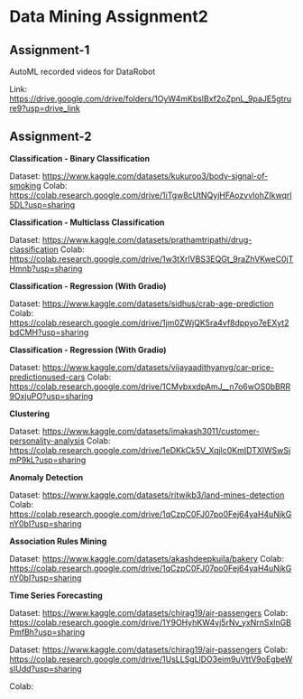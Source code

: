 # Data Mining Assignment2

## Assignment-1

AutoML recorded videos for DataRobot

Link: https://drive.google.com/drive/folders/1OyW4mKbslBxf2oZpnL_9paJE5gtrure9?usp=drive_link

## Assignment-2

**Classification - Binary Classification**

Dataset: https://www.kaggle.com/datasets/kukuroo3/body-signal-of-smoking
Colab: https://colab.research.google.com/drive/1iTgw8cUtNQyjHFAozvvIohZIkwqrl5DL?usp=sharing

**Classification - Multiclass Classification**

Dataset: https://www.kaggle.com/datasets/prathamtripathi/drug-classification
Colab: https://colab.research.google.com/drive/1w3tXrlVBS3EQGt_9raZhVKweC0jTHmnb?usp=sharing

**Classification - Regression (With Gradio)**

Dataset: https://www.kaggle.com/datasets/sidhus/crab-age-prediction 
Colab: https://colab.research.google.com/drive/1jm0ZWjQK5ra4vf8dppyo7eEXyt2bdCMH?usp=sharing

**Classification - Regression (With Gradio)**

Dataset: https://www.kaggle.com/datasets/vijayaadithyanvg/car-price-predictionused-cars 
Colab: https://colab.research.google.com/drive/1CMybxxdpAmJ__n7o6wOS0bBRR9OxjuPO?usp=sharing

**Clustering**

Dataset: https://www.kaggle.com/datasets/imakash3011/customer-personality-analysis
Colab: https://colab.research.google.com/drive/1eDKkCk5V_Xqjlc0KmIDTXlWSwSjmP9kL?usp=sharing

**Anomaly Detection**

Dataset: https://www.kaggle.com/datasets/ritwikb3/land-mines-detection
Colab: https://colab.research.google.com/drive/1qCzpC0FJ07po0Fej64yaH4uNjkGnY0bI?usp=sharing

**Association Rules Mining**

Dataset: https://www.kaggle.com/datasets/akashdeepkuila/bakery
Colab: https://colab.research.google.com/drive/1qCzpC0FJ07po0Fej64yaH4uNjkGnY0bI?usp=sharing

**Time Series Forecasting**

Dataset: https://www.kaggle.com/datasets/chirag19/air-passengers
Colab: https://colab.research.google.com/drive/1Y9OHyhKW4vj5rNv_yxNrnSxlnGBPmfBh?usp=sharing

Dataset: https://www.kaggle.com/datasets/chirag19/air-passengers
Colab: https://colab.research.google.com/drive/1UsLLSgLlDO3eim9uVttV9oEgbeWslUdd?usp=sharing



Colab:
